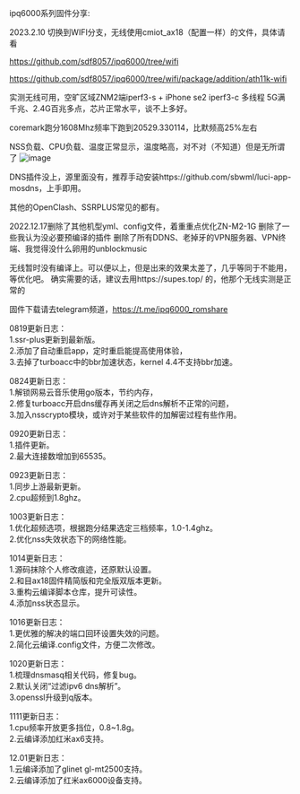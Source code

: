 ipq6000系列固件分享:  

2023.2.10 切换到WIFI分支，无线使用cmiot_ax18（配置一样）的文件，具体请看

https://github.com/sdf8057/ipq6000/tree/wifi

https://github.com/sdf8057/ipq6000/tree/wifi/package/addition/ath11k-wifi

实测无线可用，空旷区域ZNM2端iperf3-s + iPhone se2 iperf3-c 多线程 5G满千兆、2.4G百兆多点，芯片正常水平，谈不上多好。

coremark跑分1608Mhz频率下跑到20529.330114，比默频高25%左右

NSS负载、CPU负载、温度正常显示，温度略高，对不对（不知道）但是无所谓了
![image](https://user-images.githubusercontent.com/24839804/218045592-156a23e8-e1f3-404e-a57b-782c1caca75d.png)

DNS插件没上，源里面没有，推荐手动安装https://github.com/sbwml/luci-app-mosdns，上手即用。

其他的OpenClash、SSRPLUS常见的都有。


2022.12.17删除了其他机型yml、config文件，着重重点优化ZN-M2-1G
删除了一些我认为没必要预编译的插件
删除了所有DDNS、老掉牙的VPN服务器、VPN终端、我觉得没什么卵用的unblockmusic

无线暂时没有编译上。可以便以上，但是出来的效果太差了，几乎等同于不能用，等优化吧。
确实需要的话，建议去用https://supes.top/ 的，他那个无线实测是正常的



固件下载请去telegram频道，https://t.me/ipq6000_romshare

0819更新日志：  
1.ssr-plus更新到最新版。  
2.添加了自动重启app，定时重启能提高使用体验，  
3.去掉了turboacc中的bbr加速状态，kernel 4.4不支持bbr加速。  

0824更新日志：  
1.解锁网易云音乐使用go版本，节约内存，  
2.修复turboacc开启dns缓存再关闭之后dns解析不正常的问题，  
3.加入nsscrypto模块，或许对于某些软件的加解密过程有些作用。  

0920更新日志：  
1.插件更新。  
2.最大连接数增加到65535。  

0923更新日志：  
1.同步上游最新更新。  
2.cpu超频到1.8ghz。  

1003更新日志：  
1.优化超频选项，根据跑分结果选定三档频率，1.0-1.4ghz。  
2.优化nss失效状态下的网络性能。  

1014更新日志：  
1.源码抹除个人修改痕迹，还原默认设置。  
2.和目ax18固件精简版和完全版双版本更新。  
3.重构云编译脚本仓库，提升可读性。  
4.添加nss状态显示。  

1016更新日志：  
1.更优雅的解决的端口回环设置失效的问题。  
2.简化云编译.config文件，方便二次修改。

1020更新日志：  
1.梳理dnsmasq相关代码，修复bug。  
2.默认关闭“过滤ipv6 dns解析”。  
3.openssl升级到q版本。  

1111更新日志：  
1.cpu频率开放更多挡位，0.8~1.8g。  
2.云编译添加红米ax6支持。

12.01更新日志：  
1.云编译添加了glinet gl-mt2500支持。  
2.云编译添加了红米ax6000设备支持。  
